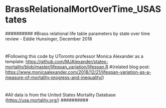 # BrassRelationalMortOverTime_USAStates

##########
#Brass relational life table parameters by state over time review - Eddie Hunsinger, December 2018
#
#Following this code by UToronto professor Monica Alexander as a template: https://github.com/MJAlexander/states-mortality/blob/master/lifespan_variation/lifespan.R 
#(related blog post: https://www.monicaalexander.com/2018/12/21/lifespan-variation-as-a-measure-of-mortality-progress-and-inequality/) 
#
#All data is from the United States Mortality Database (https://usa.mortality.org/)
##########
